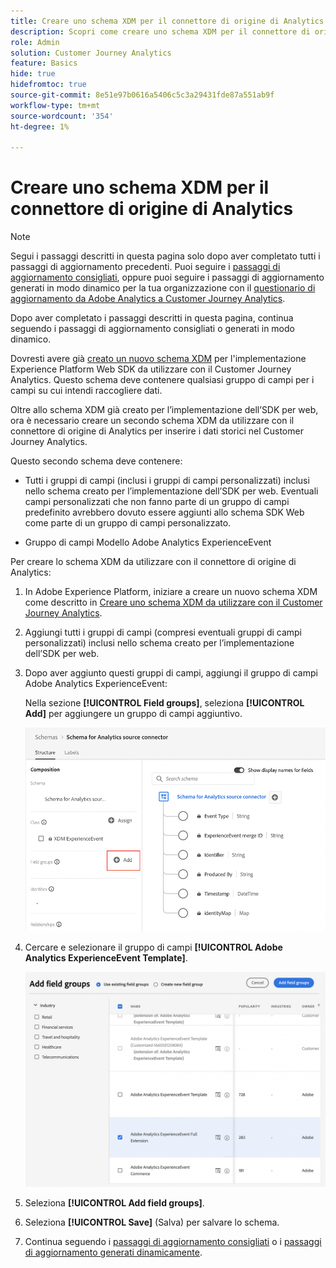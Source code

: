 ```yaml
---
title: Creare uno schema XDM per il connettore di origine di Analytics
description: Scopri come creare uno schema XDM per il connettore di origine di Analytics
role: Admin
solution: Customer Journey Analytics
feature: Basics
hide: true
hidefromtoc: true
source-git-commit: 8e51e97b0616a5406c5c3a29431fde87a551ab9f
workflow-type: tm+mt
source-wordcount: '354'
ht-degree: 1%

---
```


# Creare uno schema XDM per il connettore di origine di Analytics

>[!NOTE]
> 
>Segui i passaggi descritti in questa pagina solo dopo aver completato tutti i passaggi di aggiornamento precedenti. Puoi seguire i [passaggi di aggiornamento consigliati](/help/getting-started/cja-upgrade/cja-upgrade-recommendations.md#recommended-upgrade-steps-for-most-organizations), oppure puoi seguire i passaggi di aggiornamento generati in modo dinamico per la tua organizzazione con il [questionario di aggiornamento da Adobe Analytics a Customer Journey Analytics](https://gigazelle.github.io/cja-ttv/).
>
>Dopo aver completato i passaggi descritti in questa pagina, continua seguendo i passaggi di aggiornamento consigliati o generati in modo dinamico.

Dovresti avere già [creato un nuovo schema XDM](/help/getting-started/cja-upgrade/cja-upgrade-schema-create.md) per l&#39;implementazione Experience Platform Web SDK da utilizzare con il Customer Journey Analytics. Questo schema deve contenere qualsiasi gruppo di campi per i campi su cui intendi raccogliere dati.

Oltre allo schema XDM già creato per l’implementazione dell’SDK per web, ora è necessario creare un secondo schema XDM da utilizzare con il connettore di origine di Analytics per inserire i dati storici nel Customer Journey Analytics.

Questo secondo schema deve contenere:

* Tutti i gruppi di campi (inclusi i gruppi di campi personalizzati) inclusi nello schema creato per l’implementazione dell’SDK per web. Eventuali campi personalizzati che non fanno parte di un gruppo di campi predefinito avrebbero dovuto essere aggiunti allo schema SDK Web come parte di un gruppo di campi personalizzato.

* Gruppo di campi Modello Adobe Analytics ExperienceEvent

Per creare lo schema XDM da utilizzare con il connettore di origine di Analytics:

1. In Adobe Experience Platform, iniziare a creare un nuovo schema XDM come descritto in [Creare uno schema XDM da utilizzare con il Customer Journey Analytics](/help/getting-started/cja-upgrade/cja-upgrade-schema-create.md).

1. Aggiungi tutti i gruppi di campi (compresi eventuali gruppi di campi personalizzati) inclusi nello schema creato per l’implementazione dell’SDK per web.

1. Dopo aver aggiunto questi gruppi di campi, aggiungi il gruppo di campi Adobe Analytics ExperienceEvent:

   Nella sezione **[!UICONTROL Field groups]**, seleziona **[!UICONTROL Add]** per aggiungere un gruppo di campi aggiuntivo.

   ![Aggiungi gruppo di campi allo schema](assets/schema-add-field-group.png)

1. Cercare e selezionare il gruppo di campi **[!UICONTROL Adobe Analytics ExperienceEvent Template]**.

   ![Aggiungi il gruppo di campi Adobe Analytics ExperienceEvent](assets/schema-experienceevent.png)

1. Seleziona **[!UICONTROL Add field groups]**.

1. Seleziona **[!UICONTROL Save]** (Salva) per salvare lo schema.

1. Continua seguendo i [passaggi di aggiornamento consigliati](/help/getting-started/cja-upgrade/cja-upgrade-recommendations.md#recommended-upgrade-steps-for-most-organizations) o i [passaggi di aggiornamento generati dinamicamente](https://gigazelle.github.io/cja-ttv/).

